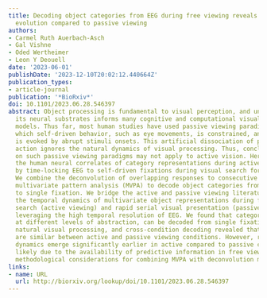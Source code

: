 ```yaml
---
title: Decoding object categories from EEG during free viewing reveals early information
  evolution compared to passive viewing
authors:
- Carmel Ruth Auerbach-Asch
- Gal Vishne
- Oded Wertheimer
- Leon Y Deouell
date: '2023-06-01'
publishDate: '2023-12-10T20:02:12.440664Z'
publication_types:
- article-journal
publication: '*BioRxiv*'
doi: 10.1101/2023.06.28.546397
abstract: Object processing is fundamental to visual perception, and understanding
  its neural substrates informs many cognitive and computational visual processing
  models. Thus far, most human studies have used passive viewing paradigms, during
  which self-driven behavior, such as eye movements, is constrained, and brain activity
  is evoked by abrupt stimuli onsets. This artificial dissociation of perception and
  action ignores the natural dynamics of visual processing. Thus, conclusions based
  on such passive viewing paradigms may not apply to active vision. Here, we study
  the human neural correlates of category representations during active visual processing
  by time-locking EEG to self-driven fixations during visual search for natural objects.
  We combine the deconvolution of overlapping responses to consecutive fixations with
  multivariate pattern analysis (MVPA) to decode object categories from responses
  to single fixation. We bridge the active and passive viewing literature by comparing
  the temporal dynamics of multivariate object representations during free visual
  search (active viewing) and rapid serial visual presentation (passive viewing),
  leveraging the high temporal resolution of EEG. We found that categorical information,
  at different levels of abstraction, can be decoded from single fixations during
  natural visual processing, and cross-condition decoding revealed that object representations
  are similar between active and passive viewing conditions. However, representational
  dynamics emerge significantly earlier in active compared to passive conditions,
  likely due to the availability of predictive information in free viewing. We highlight
  methodological considerations for combining MVPA with deconvolution methods.
links:
- name: URL
  url: http://biorxiv.org/lookup/doi/10.1101/2023.06.28.546397
---
```

